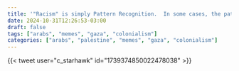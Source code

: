```yaml
---
title: '"Racism" is simply Pattern Recognition.  In some cases, the pattern could hardly be more obvious'
date: 2024-10-31T12:26:53-03:00
draft: false
tags: ["arabs", "memes", "gaza", "colonialism"]
categories: ["arabs", "palestine", "memes", "gaza", "colonialism"]
---
```


{{< tweet user="c_starhawk" id="1739374850022478038" >}}
